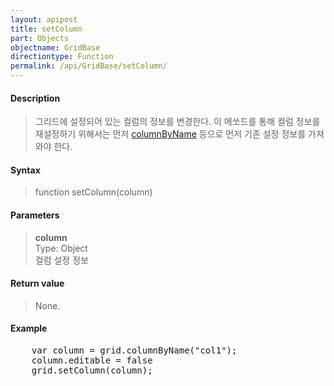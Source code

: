 ```yaml
---
layout: apipost
title: setColumn
part: Objects
objectname: GridBase
directiontype: Function
permalink: /api/GridBase/setColumn/
---
```



#### Description

> 그리드에 설정되어 있는 컬럼의 정보를 변경한다.
> 이 메쏘드를 통해 컬럼 정보를 재설정하기 위해서는 먼저 [columnByName](/api/GridBase/columnByName/) 등으로 먼저
> 기존 설정 정보를 가져와야 한다.

#### Syntax

> function setColumn(column)

#### Parameters

> **column**  
> Type: Object  
> 컬럼 설정 정보  

#### Return value

> None.

#### Example

<pre class="prettyprint">
    var column = grid.columnByName("col1");
    column.editable = false
    grid.setColumn(column);
</pre>




